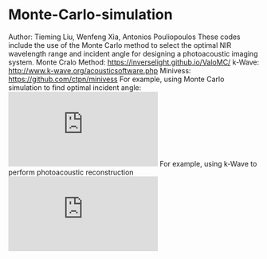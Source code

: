 # Monte-Carlo-simulation

Author: Tieming Liu, Wenfeng Xia, Antonios Pouliopoulos
These codes include the use of the Monte Carlo method to select the optimal NIR wavelength range and incident angle for designing a photoacoustic imaging system.
Monte Cralo Method: https://inverselight.github.io/ValoMC/
k-Wave: http://www.k-wave.org/acousticsoftware.php
Minivess: https://github.com/ctpn/minivess
For example, using Monte Carlo simulation to find optimal incident angle:
![image](https://github.com/tiemingliu/Monte-Carlo-simulation/blob/main/Figure5.pdf)
For example, using k-Wave to perform photoacoustic reconstruction
![image](https://github.com/tiemingliu/Monte-Carlo-simulation/blob/main/Figure_compare.pdf)
